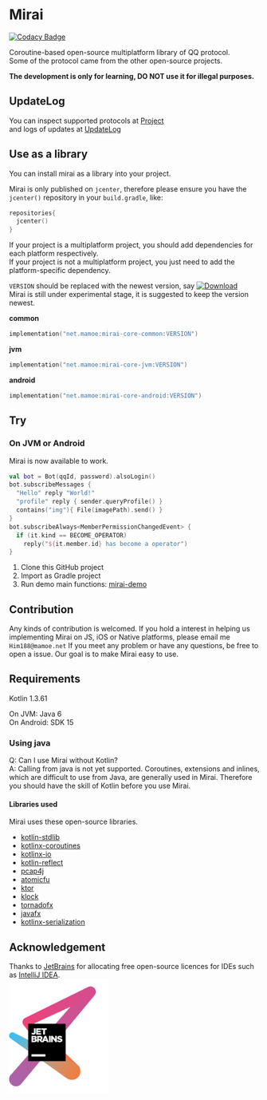# Mirai
[![Codacy Badge](https://api.codacy.com/project/badge/Grade/7d0ec3ea244b424f93a6f59038a9deeb)](https://www.codacy.com/manual/Him188/mirai?utm_source=github.com&amp;utm_medium=referral&amp;utm_content=mamoe/mirai&amp;utm_campaign=Badge_Grade)  

Coroutine-based open-source multiplatform library of QQ protocol.  
Some of the protocol came from the other open-source projects.  

**The development is only for learning, DO NOT use it for illegal purposes.**

## UpdateLog
You can inspect supported protocols at [Project](https://github.com/mamoe/mirai/projects/1)  
and logs of updates at [UpdateLog](https://github.com/mamoe/mirai/blob/master/UpdateLog.md)

## Use as a library
You can install mirai as a library into your project.

Mirai is only published on `jcenter`, therefore please ensure you have the `jcenter()` repository in your `build.gradle`, like:
```kotlin
repositories{
  jcenter()
}
```

If your project is a multiplatform project, you should add dependencies for each platform respectively.  
If your project is not a multiplatform project, you just need to add the platform-specific dependency.  

`VERSION` should be replaced with the newest version, say [![Download](https://api.bintray.com/packages/him188moe/mirai/mirai-core/images/download.svg)](https://bintray.com/him188moe/mirai/mirai-core/)  
Mirai is still under experimental stage, it is suggested to keep the version newest.

**common**
```kotlin
implementation("net.mamoe:mirai-core-common:VERSION")
```
**jvm**
```kotlin
implementation("net.mamoe:mirai-core-jvm:VERSION")
```
**android**
```kotlin
implementation("net.mamoe:mirai-core-android:VERSION")
```

## Try

### On JVM or Android

Mirai is now available to work.

```kotlin
val bot = Bot(qqId, password).alsoLogin()
bot.subscribeMessages {
  "Hello" reply "World!"
  "profile" reply { sender.queryProfile() }
  contains("img"){ File(imagePath).send() }
}
bot.subscribeAlways<MemberPermissionChangedEvent> {
  if (it.kind == BECOME_OPERATOR)
    reply("${it.member.id} has become a operator")
}
```

1. Clone this GitHub project
2. Import as Gradle project
3. Run demo main functions: [mirai-demo](#mirai-demo)

## Contribution
Any kinds of contribution is welcomed. If you hold a interest in helping us implementing Mirai on JS, iOS or Native platforms, please email me `Him188@mamoe.net`
If you meet any problem or have any questions, be free to open a issue. Our goal is to make Mirai easy to use.

## Requirements

Kotlin 1.3.61  

On JVM: Java 6  
On Android: SDK 15

### Using java
Q: Can I use Mirai without Kotlin?  
A: Calling from java is not yet supported. Coroutines, extensions and inlines, which are difficult to use from Java, are generally used in Mirai. Therefore you should have the skill of Kotlin before you use Mirai.

#### Libraries used
Mirai uses these open-source libraries.

- [kotlin-stdlib](https://github.com/JetBrains/kotlin)
- [kotlinx-coroutines](https://github.com/Kotlin/kotlinx.coroutines)
- [kotlinx-io](https://github.com/Kotlin/kotlinx-io)
- [kotlin-reflect](https://github.com/JetBrains/kotlin)
- [pcap4j](https://github.com/kaitoy/pcap4j)
- [atomicfu](https://github.com/Kotlin/kotlinx.atomicfu)
- [ktor](https://github.com/ktorio/ktor)
- [klock](https://github.com/korlibs/klock)
- [tornadofx](https://github.com/edvin/tornadofx)
- [javafx](https://github.com/openjdk/jfx)
- [kotlinx-serialization](https://github.com/Kotlin/kotlinx.serialization)


## Acknowledgement
Thanks to [JetBrains](https://www.jetbrains.com/?from=mirai) for allocating free open-source licences for IDEs such as [IntelliJ IDEA](https://www.jetbrains.com/idea/?from=mirai).  
[<img src=".github/jetbrains-variant-3.png" width="200"/>](https://www.jetbrains.com/?from=mirai)